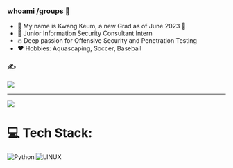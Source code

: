 ### whoami /groups  👋
- :turtle: My name is Kwang Keum, a new Grad as of June 2023 :trident:
- 🌱 Junior Information Security Consultant Intern
-  :fire: Deep passion for Offensive Security and Penetration Testing
- :heart: Hobbies: Aquascaping, Soccer, Baseball

### ✍️
![](https://quotes-github-readme.vercel.app/api?type=horizontal&theme=tokyonight)

---
[![](https://visitcount.itsvg.in/api?id=kwangyun&icon=0&color=0)](https://visitcount.itsvg.in)
# 💻 Tech Stack:
![Python](https://img.shields.io/badge/python-3670A0?style=for-the-badge&logo=python&logoColor=ffdd54) ![LINUX](https://img.shields.io/badge/Linux-FCC624?style=for-the-badge&logo=linux&logoColor=black)

